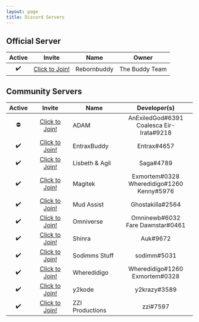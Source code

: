 ```yaml
---
layout: page
title: Discord Servers
---
```


## Official Server

Active | Invite | Name | Owner
:----: | :----: | ---- | :---:
✔️ | [Click to Join!][Rebornbuddy] | Rebornbuddy | The Buddy Team

## Community Servers

Active | Invite | Name | Developer(s)
:----: | :----: | ---- | :----------:
⛔️ | [Click to Join!][ADAM] | ADAM | AnExiledGod#6391<br/>Coalesca Eir-Irata#9218
✔️ | [Click to Join!][EntraxBuddy] | EntraxBuddy | Entrax#4657
✔️ | [Click to Join!][Lisbeth & Agil] | Lisbeth & Agil | Saga#4789
✔️ | [Click to Join!][Magitek] | Magitek | Exmortem#0328<br/>Wheredidigo#1260<br/>Kenny#5976
✔️ | [Click to Join!][Mud Assist] | Mud Assist | Ghostakilla#2564
✔️ | [Click to Join!][Omniverse] | Omniverse | Omninewb#6032<br/>Fare Dawnstar#0461
✔️ | [Click to Join!][Shinra] | Shinra | Auk#9672
✔️ | [Click to Join!][Sodimms Stuff] | Sodimms Stuff | sodimm#5031
✔️ | [Click to Join!][Wheredidigo] | Wheredidigo | Wheredidigo#1260<br/>Exmortem#0328
✔️ | [Click to Join!][y2kode] | y2kode | y2krazy#3589
✔️ | [Click to Join!][ZZI Productions] | ZZI Productions | zzi#7597

[Rebornbuddy]: https://discord.gg0f2sahMWVJo5Xyie "Rebornbuddy"

[ADAM]: https://discord.gg/hhpW645 "ADAM"
[EntraxBuddy]: https://discord.gg/gpUMYC9 "EntraxBuddy"
[Lisbeth & Agil]: https://discord.gg/0nBA0DlNByPBwqd6 "Lisbeth & Agil"
[Magitek]: https://discord.gg/W6TXCNU "Magitek"
[Mud Assist]: https://discord.gg/YmzsEGm "Mud Assist"
[Omniverse]: https://discord.gg/KAwRP4C "Omniverse"
[Shinra]: https://discord.gg/uEhp5BJ "Shinra"
[Sodimms Stuff]: https://discord.gg/zkNYzAs "Sodimms Stuff"
[Wheredidigo]: https://discord.gg/G6WeNaR "Wheredidigo"
[y2kode]: https://discord.gg/2X2UC7h "y2kode"
[ZZI Productions]: https://discord.gg/4UXTZC9 "ZZI Productions"
